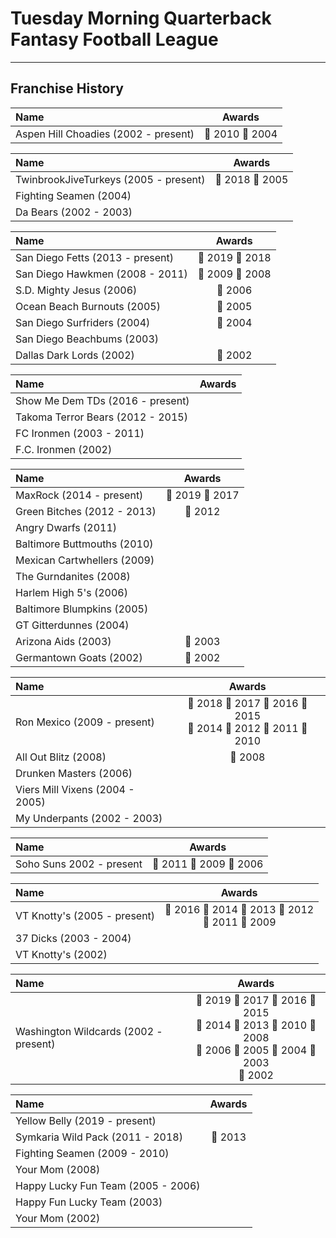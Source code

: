 # Tuesday Morning Quarterback Fantasy Football League

---

## Franchise History

| Name                                 |            Awards             |
| :----------------------------------- | :---------------------------: |
| Aspen Hill Choadies (2002 - present) | &#x1F949; 2010 &#x1F949; 2004 |

| Name                                  |            Awards             |
| :------------------------------------ | :---------------------------: |
| TwinbrookJiveTurkeys (2005 - present) | &#x1F949; 2018 &#x1F949; 2005 |
| Fighting Seamen (2004)                |                               |
| Da Bears (2002 - 2003)                |                               |

| Name                             |            Awards             |
| :------------------------------- | :---------------------------: |
| San Diego Fetts (2013 - present) | &#x1F947; 2019 &#x1F947; 2018 |
| San Diego Hawkmen (2008 - 2011)  | &#x1F948; 2009 &#x1F947; 2008 |
| S.D. Mighty Jesus (2006)         |        &#x1F947; 2006         |
| Ocean Beach Burnouts (2005)      |        &#x1F948; 2005         |
| San Diego Surfriders (2004)      |        &#x1F947; 2004         |
| San Diego Beachbums (2003)       |                               |
| Dallas Dark Lords (2002)         |        &#x1F947; 2002         |

| Name                              | Awards |
| :-------------------------------- | :----: |
| Show Me Dem TDs (2016 - present)  |        |
| Takoma Terror Bears (2012 - 2015) |        |
| FC Ironmen (2003 - 2011)          |        |
| F.C. Ironmen (2002)               |        |

| Name                        |            Awards             |
| :-------------------------- | :---------------------------: |
| MaxRock (2014 - present)    | &#x1F949; 2019 &#x1F949; 2017 |
| Green Bitches (2012 - 2013) |        &#x1F948; 2012         |
| Angry Dwarfs (2011)         |                               |
| Baltimore Buttmouths (2010) |                               |
| Mexican Cartwhellers (2009) |                               |
| The Gurndanites (2008)      |                               |
| Harlem High 5's (2006)      |                               |
| Baltimore Blumpkins (2005)  |                               |
| GT Gitterdunnes (2004)      |                               |
| Arizona Aids (2003)         |        &#x1F949; 2003         |
| Germantown Goats (2002)     |        &#x1F949; 2002         |

| Name                            |                                                            Awards                                                            |
| :------------------------------ | :--------------------------------------------------------------------------------------------------------------------------: |
| Ron Mexico (2009 - present)     | &#x1F948; 2018 &#x1F948; 2017 &#x1F948; 2016 &#x1F948; 2015 <br> &#x1F947; 2014 &#x1F947; 2012 &#x1F947; 2011 &#x1F948; 2010 |
| All Out Blitz (2008)            |                                                        &#x1F948; 2008                                                        |
| Drunken Masters (2006)          |                                                                                                                              |
| Viers Mill Vixens (2004 - 2005) |                                                                                                                              |
| My Underpants (2002 - 2003)     |                                                                                                                              |

| Name                     |                    Awards                    |
| :----------------------- | :------------------------------------------: |
| Soho Suns 2002 - present | &#x1F948; 2011 &#x1F949; 2009 &#x1F949; 2006 |

| Name                         |                                             Awards                                             |
| :--------------------------- | :--------------------------------------------------------------------------------------------: |
| VT Knotty's (2005 - present) | &#x1F947; 2016 &#x1F948; 2014 &#x1F948; 2013 &#x1F949; 2012 <br> &#x1F949; 2011 &#x1F947; 2009 |
| 37 Dicks (2003 - 2004)       |                                                                                                |
| VT Knotty's (2002)           |                                                                                                |

| Name                                  |                                                                                                      Awards                                                                                                       |
| :------------------------------------ | :---------------------------------------------------------------------------------------------------------------------------------------------------------------------------------------------------------------: |
| Washington Wildcards (2002 - present) | &#x1F948; 2019 &#x1F947; 2017 &#x1F949; 2016 &#x1F947; 2015 <br> &#x1F949; 2014 &#x1F947; 2013 &#x1F947; 2010 &#x1F949; 2008 <br> &#x1F948; 2006 &#x1F947; 2005 &#x1F948; 2004 &#x1F948; 2003 <br> &#x1F948; 2002 |

| Name                               |     Awards     |
| :--------------------------------- | :------------: |
| Yellow Belly (2019 - present)      |                |
| Symkaria Wild Pack (2011 - 2018)   | &#x1F949; 2013 |
| Fighting Seamen (2009 - 2010)      |                |
| Your Mom (2008)                    |                |
| Happy Lucky Fun Team (2005 - 2006) |                |
| Happy Fun Lucky Team (2003)        |                |
| Your Mom (2002)                    |                |

